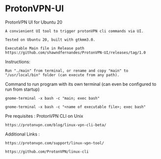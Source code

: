 # ProtonVPN-UI

ProtonVPN UI for Ubuntu 20

    A convienient UI tool to trigger protonVPN cli commands via UI.

    Tested on Ubuntu 20, built with gtkmm3.0.
    
    Executable Main file in Release path
    https://github.com/shawndfernandes/ProtonVPN-UI/releases/tag/1.0

Instructions:

    Run "./main" from terminal, or rename and copy "main" to "/usr/local/bin" folder (can execute from any path).

Command to run program with its own terminal (can even be configured to run from startup)

    gnome-terminal -x bash -c "main; exec bash"
    
    gnome-terminal -x bash -c "<name of executable file>; exec bash"

Pre requisites : ProtonVPN CLI on Unix

    https://protonvpn.com/blog/linux-vpn-cli-beta/

Additional Links : 

    https://protonvpn.com/support/linux-vpn-tool/

    https://github.com/ProtonVPN/linux-cli

